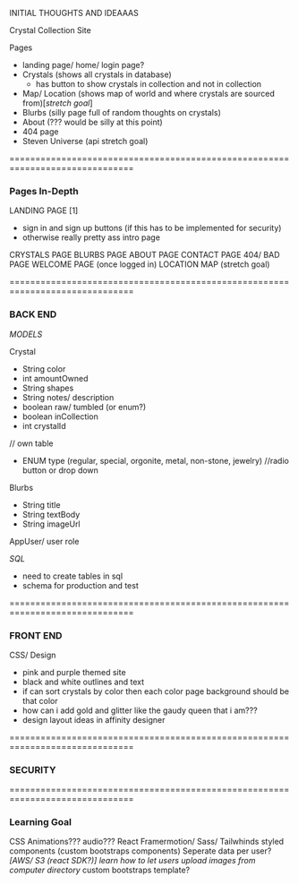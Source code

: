 INITIAL THOUGHTS AND IDEAAAS

Crystal Collection Site

Pages
- landing page/ home/ login page?
- Crystals (shows all crystals in database)
    - has button to show crystals in collection and not in collection
- Map/ Location (shows map of world and where crystals are sourced from)[*stretch goal*]
- Blurbs (silly page full of random thoughts on crystals)
- About (??? would be silly at this point)
- 404 page
- Steven Universe (api stretch goal)

==============================================================================

### Pages In-Depth ###

LANDING PAGE [1]
- sign in and sign up buttons (if this has to be implemented for security)
- otherwise really pretty ass intro page

CRYSTALS PAGE 
BLURBS PAGE
ABOUT PAGE
CONTACT PAGE
404/ BAD PAGE
WELCOME PAGE (once logged in)
LOCATION MAP (stretch goal)

==============================================================================

### BACK END ###

*MODELS*

Crystal 
- String color
- int amountOwned 
- String shapes 
- String notes/ description
- boolean raw/ tumbled (or enum?)
- boolean inCollection
- int crystalId

// own table
- ENUM type (regular, special, orgonite, metal, non-stone, jewelry) //radio button or drop down

Blurbs
- String title
- String textBody
- String imageUrl

AppUser/ user role


*SQL*
- need to create tables in sql 
- schema for production and test 

==============================================================================

### FRONT END ### 

CSS/ Design
- pink and purple themed site 
- black and white outlines and text
- if can sort crystals by color then each color page background should be that color
- how can i add gold and glitter like the gaudy queen that i am???
- design layout ideas in affinity designer

==============================================================================

### SECURITY ###

==============================================================================

### Learning Goal ### 

CSS Animations???
audio??? React
Framermotion/ Sass/ Tailwhinds
styled components (custom bootstraps components)
Seperate data per user?
*[AWS/ S3 (react SDK?)] learn how to let users upload images from computer directory*
custom bootstraps template?

